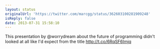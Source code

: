 ```yaml
---
layout: status
originalUrl: 'https://twitter.com/marcgg/status/362603100281909248'
isReply: false
date: 2013-07-31 15:58:10
---
```


This presentation by @worrydream about the future of programming didn't looked at all like I'd expect from the title http://t.co/6RqSF6Imjq

